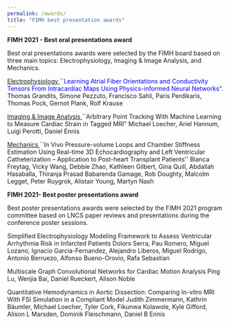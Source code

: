 ```yaml
---
permalink: /awards/
title: "FIMH best presentation awards"
---
```

**FIMH 2021 - Best oral presentations award**

Best oral presentations awards were selected by the FIMH board based on three main topics: Electrophysiology, Imaging & Image Analysis, and Mechanics.

<ins> Electrophysiology </ins>
<span style="color:blue">``Learning Atrial Fiber Orientations and Conductivity Tensors From Intracardiac Maps Using Physics-informed Neural Networks"</span>.
Thomas Grandits, Simone Pezzuto, Francisco Sahli, Paris Perdikaris, Thomas Pock, Gernot Plank, Rolf Krause

<ins> Imaging & Image Analysis </ins>
``Arbitrary Point Tracking With Machine Learning to Measure Cardiac Strain in Tagged MRI"
Michael Loecher, Ariel Hannum, Luigi Perotti, Daniel Ennis

<ins> Mechanics </ins>
``In Vivo Pressure-volume Loops and Chamber Stiffness Estimation Using Real-time 3D Echocardiography and Left Ventricular Catheterization – Application to Post-heart Transplant Patients''
Bianca Freytag, Vicky Wang, Debbie Zhao, Kathleen Gilbert, Gina Quill, Abdallah Hasaballa, Thiranja Prasad Babarenda Gamage, Rob Doughty, Malcolm Legget, Peter Ruygrok, Alistair Young, Martyn Nash

**FIMH 2021- Best poster presentations award**

Best poster presentations awards were selected by the FIMH 2021 program committee based on LNCS paper reviews and presentations during the conference poster sessions.

Simplified Electrophysiology Modeling Framework to Assess Ventricular Arrhythmia Risk in Infarcted Patients
Dolors Serra, Pau Romero, Miguel Lozano, Ignacio Garcia-Fernandez, Alejandro Liberos, Miguel Rodrigo, Antonio Berruezo, Alfonso Bueno-Orovio, Rafa Sebastian

Multiscale Graph Convolutional Networks for Cardiac Motion Analysis
Ping Lu, Wenjia Bai, Daniel Rueckert, Alison Noble

Quantitative Hemodynamics in Aortic Dissection: Comparing In-vitro MRI With FSI Simulation in a Compliant Model
Judith Zimmermann, Kathrin Bäumler, Michael Loecher, Tyler Cork, Fikunwa Kolawole, Kyle Gifford, Alison L Marsden, Dominik Fleischmann, Daniel B Ennis



